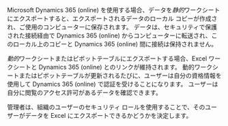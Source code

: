 Microsoft Dynamics 365 (online) を使用する場合、データを*静的*ワークシートにエクスポートすると、エクスポートされるデータのローカル コピーが作成され、ご使用のコンピューターに保存されます。 データは、セキュリティで保護された接続経由で Dynamics 365 (online) からコンピューターに転送され、このローカル上のコピーと Dynamics 365 (online) 間に接続は保持されません。  
  
 *動的*ワークシートまたはピボットテーブルにエクスポートする場合、Excel ワークシートと Dynamics 365 (online) とのリンクが維持されます。 動的ワークシートまたはピボットテーブルが更新されるたびに、ユーザーは自分の資格情報を使用して Dynamics 365 (online) で認証を受けることになります。 ユーザーは自分に閲覧のアクセス許可があるデータを確認できます。  
  
 管理者は、組織のユーザーのセキュリティ ロールを使用することで、そのユーザーがデータを Excel にエクスポートできるかどうかを決定します。